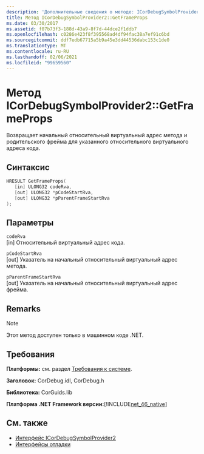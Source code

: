 ```yaml
---
description: 'Дополнительные сведения о методе: ICorDebugSymbolProvider2:: Жетфрамепропс'
title: Метод ICorDebugSymbolProvider2::GetFrameProps
ms.date: 03/30/2017
ms.assetid: f07b73f3-188d-43a9-8f7d-44dce2f1ddb7
ms.openlocfilehash: c0286e423f8f395568ad4df94fac38a7ef91c6bd
ms.sourcegitcommit: ddf7edb67715a5b9a45e3dd44536dabc153c1de0
ms.translationtype: MT
ms.contentlocale: ru-RU
ms.lasthandoff: 02/06/2021
ms.locfileid: "99659560"
---
```

# <a name="icordebugsymbolprovider2getframeprops-method"></a>Метод ICorDebugSymbolProvider2::GetFrameProps

Возвращает начальный относительный виртуальный адрес метода и родительского фрейма для указанного относительного виртуального адреса кода.  
  
## <a name="syntax"></a>Синтаксис  
  
```cpp  
HRESULT GetFrameProps(  
   [in] ULONG32 codeRva,  
   [out] ULONG32 *pCodeStartRva,  
   [out] ULONG32 *pParentFrameStartRva  
);  
```  
  
## <a name="parameters"></a>Параметры  

 `codeRva`  
 [in] Относительный виртуальный адрес кода.  
  
 `pCodeStartRva`  
 [out] Указатель на начальный относительный виртуальный адрес метода.  
  
 `pParentFrameStartRva`  
 [out] Указатель на начальный относительный виртуальный адрес фрейма.  
  
## <a name="remarks"></a>Remarks  
  
> [!NOTE]
> Этот метод доступен только в машинном коде .NET.  
  
## <a name="requirements"></a>Требования  

 **Платформы:** см. раздел [Требования к системе](../../get-started/system-requirements.md).  
  
 **Заголовок:** CorDebug.idl, CorDebug.h  
  
 **Библиотека:** CorGuids.lib  
  
 **Платформа .NET Framework версии:**[!INCLUDE[net_46_native](../../../../includes/net-46-native-md.md)]  
  
## <a name="see-also"></a>См. также

- [Интерфейс ICorDebugSymbolProvider2](icordebugsymbolprovider2-interface.md)
- [Интерфейсы отладки](debugging-interfaces.md)
